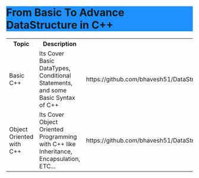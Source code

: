 <h1 style="background-color:DodgerBlue;">From Basic To Advance DataStructure in C++</h1>
<table>
  <tr>
    <th>Topic</th>
    <th>Description</th>
    <th>Link</th>
  </tr>
  <tr>
    <td>Basic C++</td>
    <td>Its Cover Basic DataTypes, Conditional Statements, and some Basic Syntax of C++</td>
    <td>https://github.com/bhavesh51/DataStructure_Algorithm/tree/master/CPP/CPP_Basic</td>
  </tr>
  <tr>
    <td>Object Oriented with C++</td>
    <td>Its Cover Object Oriented Programming with C++ like Inheritance, Encapsulation, ETC... </td>
    <td>https://github.com/bhavesh51/DataStructure_Algorithm/tree/master/CPP/CPP_Pointers</td>
  </tr>
</table>
